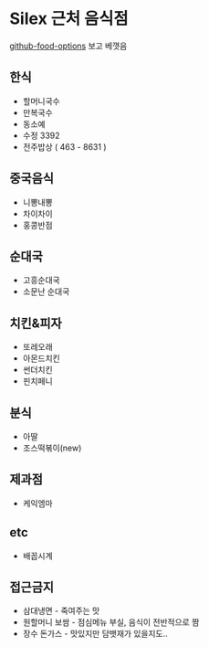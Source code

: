 Silex 근처 음식점
=================

[github-food-options](https://github.com/bleikamp/github-food-options) 보고 베꼇음

한식
----

* 할머니국수
* 만복국수
* 동소예
* 수정 3392
* 전주밥상 ( 463 - 8631 )

중국음식
--------

* 니뽕내뽕
* 차이차이
* 홍콩반점

순대국
------

* 고흥순대국
* 소문난 순대국


치킨&피자
--------

* 또레오래
* 아몬드치킨
* 썬더치킨
* 핀치페니

분식
----

* 아딸
* 조스떡볶이(new)

제과점
-------

* 케익엠마

etc
---

* 배꼽시계

접근금지
-------

* 삼대냉면 - 죽여주는 맛
* 원할머니 보쌈 - 점심메뉴 부실, 음식이 전반적으로 짬
* 장수 돈가스 - 맛있지만 담뱃재가 있을지도..
